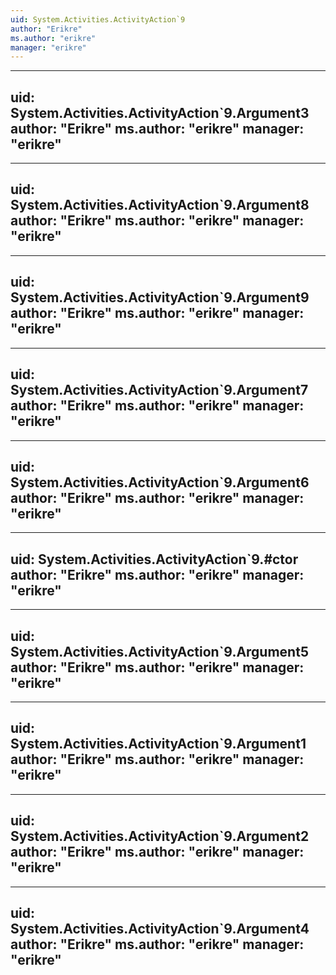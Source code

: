 ```yaml
---
uid: System.Activities.ActivityAction`9
author: "Erikre"
ms.author: "erikre"
manager: "erikre"
---
```


---
uid: System.Activities.ActivityAction`9.Argument3
author: "Erikre"
ms.author: "erikre"
manager: "erikre"
---

---
uid: System.Activities.ActivityAction`9.Argument8
author: "Erikre"
ms.author: "erikre"
manager: "erikre"
---

---
uid: System.Activities.ActivityAction`9.Argument9
author: "Erikre"
ms.author: "erikre"
manager: "erikre"
---

---
uid: System.Activities.ActivityAction`9.Argument7
author: "Erikre"
ms.author: "erikre"
manager: "erikre"
---

---
uid: System.Activities.ActivityAction`9.Argument6
author: "Erikre"
ms.author: "erikre"
manager: "erikre"
---

---
uid: System.Activities.ActivityAction`9.#ctor
author: "Erikre"
ms.author: "erikre"
manager: "erikre"
---

---
uid: System.Activities.ActivityAction`9.Argument5
author: "Erikre"
ms.author: "erikre"
manager: "erikre"
---

---
uid: System.Activities.ActivityAction`9.Argument1
author: "Erikre"
ms.author: "erikre"
manager: "erikre"
---

---
uid: System.Activities.ActivityAction`9.Argument2
author: "Erikre"
ms.author: "erikre"
manager: "erikre"
---

---
uid: System.Activities.ActivityAction`9.Argument4
author: "Erikre"
ms.author: "erikre"
manager: "erikre"
---
